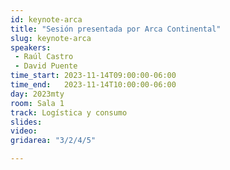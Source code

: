 ```yaml
---
id: keynote-arca
title: "Sesión presentada por Arca Continental"
slug: keynote-arca
speakers:
 - Raúl Castro
 - David Puente
time_start: 2023-11-14T09:00:00-06:00
time_end:   2023-11-14T10:00:00-06:00
day: 2023mty
room: Sala 1 
track: Logística y consumo
slides: 
video: 
gridarea: "3/2/4/5"

---
```



